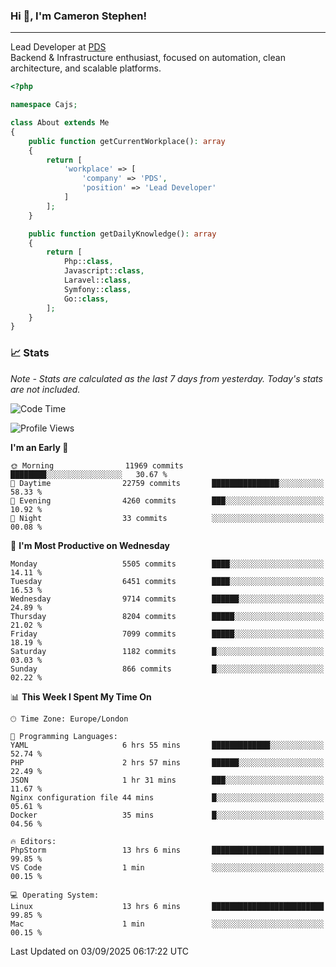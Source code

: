 ### Hi 👋, I'm Cameron Stephen!

---

Lead Developer at [PDS](https://prindatasolutions.co.uk)  
Backend & Infrastructure enthusiast, focused on automation, clean architecture, and scalable platforms.


```php
<?php

namespace Cajs;

class About extends Me
{
    public function getCurrentWorkplace(): array
    {
        return [
            'workplace' => [
                'company' => 'PDS',
                'position' => 'Lead Developer'
            ]
        ];
    }

    public function getDailyKnowledge(): array
    {
        return [
            Php::class,
            Javascript::class,
            Laravel::class,
            Symfony::class,
            Go::class,
        ];
    }
}
```

### 📈 Stats
<p><em>Note - Stats are calculated as the last 7 days from yesterday. Today's stats are not included.</em></p>


<!--START_SECTION:waka-->
![Code Time](http://img.shields.io/badge/Code%20Time-4%2C673%20hrs%2013%20mins-blue)

![Profile Views](http://img.shields.io/badge/Profile%20Views-0-blue)

**I'm an Early 🐤** 

```text
🌞 Morning                11969 commits       ████████░░░░░░░░░░░░░░░░░   30.67 % 
🌆 Daytime                22759 commits       ███████████████░░░░░░░░░░   58.33 % 
🌃 Evening                4260 commits        ███░░░░░░░░░░░░░░░░░░░░░░   10.92 % 
🌙 Night                  33 commits          ░░░░░░░░░░░░░░░░░░░░░░░░░   00.08 % 
```
📅 **I'm Most Productive on Wednesday** 

```text
Monday                   5505 commits        ████░░░░░░░░░░░░░░░░░░░░░   14.11 % 
Tuesday                  6451 commits        ████░░░░░░░░░░░░░░░░░░░░░   16.53 % 
Wednesday                9714 commits        ██████░░░░░░░░░░░░░░░░░░░   24.89 % 
Thursday                 8204 commits        █████░░░░░░░░░░░░░░░░░░░░   21.02 % 
Friday                   7099 commits        █████░░░░░░░░░░░░░░░░░░░░   18.19 % 
Saturday                 1182 commits        █░░░░░░░░░░░░░░░░░░░░░░░░   03.03 % 
Sunday                   866 commits         █░░░░░░░░░░░░░░░░░░░░░░░░   02.22 % 
```


📊 **This Week I Spent My Time On** 

```text
🕑︎ Time Zone: Europe/London

💬 Programming Languages: 
YAML                     6 hrs 55 mins       █████████████░░░░░░░░░░░░   52.74 % 
PHP                      2 hrs 57 mins       ██████░░░░░░░░░░░░░░░░░░░   22.49 % 
JSON                     1 hr 31 mins        ███░░░░░░░░░░░░░░░░░░░░░░   11.67 % 
Nginx configuration file 44 mins             █░░░░░░░░░░░░░░░░░░░░░░░░   05.61 % 
Docker                   35 mins             █░░░░░░░░░░░░░░░░░░░░░░░░   04.56 % 

🔥 Editors: 
PhpStorm                 13 hrs 6 mins       █████████████████████████   99.85 % 
VS Code                  1 min               ░░░░░░░░░░░░░░░░░░░░░░░░░   00.15 % 

💻 Operating System: 
Linux                    13 hrs 6 mins       █████████████████████████   99.85 % 
Mac                      1 min               ░░░░░░░░░░░░░░░░░░░░░░░░░   00.15 % 
```


 Last Updated on 03/09/2025 06:17:22 UTC
<!--END_SECTION:waka-->
